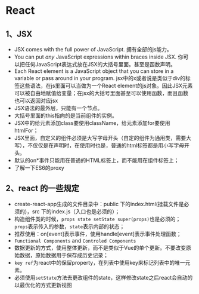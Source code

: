 # React

## 1、JSX

* JSX comes with the full power of JavaScript. 拥有全部的js能力。
* You can put *any* JavaScript expressions within braces inside JSX. 你可以把任何JavaScript表达式放在JSX的大括号里面。甚至是函数声明。
* Each React element is a JavaScript object that you can store in a variable or pass around in your program. jsx中的x或者说是类似于div的标签这些语法，在js里面可以当做为一个React element的js对象。因此JSX元素可以被自由地赋值给变量；在jsx的大括号里面甚至可以使用函数，而且函数也可以返回对应jsx
* JSX语法的最外层，只能有一个节点。
* 大括号里面的this指向的是当前组件的实例。
* JSX中的给元素添加class要使用className，给元素添加for要使用htmlFor；
* JSX里面，自定义的组件必须是大写字母开头（自定的组件为通用类，需要大写），不仅仅是在声明时，在使用时也是，普通的html标签都是用小写字母开头。
* 默认的on*事件只能用在普通的HTML标签上，而不能用在组件标签上；
* 了解一下ES6的proxy

## 2、react 的一些规定
* create-react-app生成的文件目录中：public 下的index.html(挂载文件是必须的)，src 下的index.js（入口也是必须的）；
* 构造组件类的时候，`props state setState super(props)`也是必须的；`props`表示传入的参数，`state`表示内部的状态；
* 推荐使用：on[event]表示事件，使用handle[event]表示事件处理函数；
* `Functional Components` and `Controled Components`
* 数据更新的方式，使用整体更新，而不是类似于Vue的单个更新。不要改变原始数据，原始数据用于保存成历史记录；
* `key ref`为react中的保留property，在列表中使用key来标记列表中的唯一元素。
* 必须使用`setState`方法去更改组件的state，这样修改state之后react会自动的以最优化的方式更新视图

